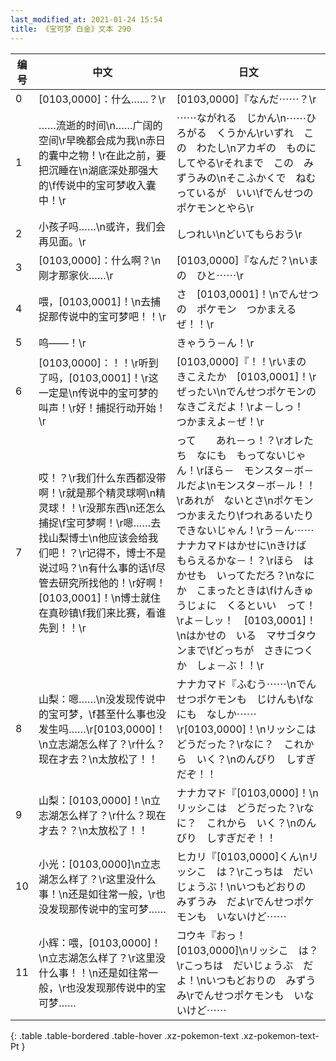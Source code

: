 ```yaml
---
last_modified_at: 2021-01-24 15:54
title: 《宝可梦 白金》文本 290
---
```

| 编号 | 中文 | 日文 |
| ---- | ---- | ---- |
| 0 | [0103,0000]：什么……？\r | [0103,0000]『なんだ⋯⋯？\r |
| 1 | ……流逝的时间\n……广阔的空间\r早晚都会成为我\n赤日的囊中之物！\r在此之前，要把沉睡在\n湖底深处那强大的\f传说中的宝可梦收入囊中！\r | ⋯⋯ながれる　じかん\n⋯⋯ひろがる　くうかん\rいずれ　この　わたし\nアカギの　ものに　してやる\rそれまで　この　みずうみの\nそこふかくで　ねむっているが　いい\fでんせつの　ポケモンとやら\r |
| 2 | 小孩子吗……\n或许，我们会再见面。\r | しつれい\nどいてもらおう\r |
| 3 | [0103,0000]：什么啊？\n刚才那家伙……\r | [0103,0000]『なんだ？\nいまの　ひと⋯⋯\r |
| 4 | 喂，[0103,0001]！\n去捕捉那传说中的宝可梦吧！！\r | さ　[0103,0001]！\nでんせつの　ポケモン　つかまえるぜ！！\r |
| 5 | 呜——！\r | きゃうう－ん！\r |
| 6 | [0103,0000]：！！\r听到了吗，[0103,0001]！\r这一定是\n传说中的宝可梦的叫声！\r好！捕捉行动开始！\r | [0103,0000]『！！\rいまの　きこえたか　[0103,0001]！\rぜったい\nでんせつポケモンの　なきごえだよ！\rよ－しっ！　つかまえよ－ぜ！\r |
| 7 | 哎！？\r我们什么东西都没带啊！\r就是那个精灵球啊\n精灵球！！\r没那东西\n还怎么捕捉\f宝可梦啊！\r嗯……去找山梨博士\n他应该会给我们吧！？\r记得不，博士不是说过吗？\n有什么事的话\f尽管去研究所找他的！\r好啊！[0103,0001]！\n博士就住在真砂镇\f我们来比赛，看谁先到！！\r | って　　あれ－っ！？\rオレたち　なにも　もってないじゃん！\rほら－　モンスタ－ボ－ルだよ\nモンスタ－ボ－ル！！\rあれが　ないとさ\nポケモン　つかまえたり\fつれあるいたり　できないじゃん！\rう－ん⋯⋯　ナナカマドはかせに\nきけば　もらえるかな－！？\rほら　はかせも　いってただろ？\nなにか　こまったときは\fけんきゅうじょに　くるといい　って！\rよ－しッ！　[0103,0001]！\nはかせの　いる　マサゴタウンまで\fどっちが　さきにつくか　しょ－ぶ！！\r |
| 8 | 山梨：嗯……\n没发现传说中的宝可梦，\f甚至什么事也没发生吗……\r[0103,0000]！\n立志湖怎么样了？\r什么？现在才去？\n太放松了！！ | ナナカマド『ふむう⋯⋯\nでんせつポケモンも　じけんも\fなにも　なしか⋯⋯\r[0103,0000]！\nリッシこは　どうだった？\rなに？　これから　いく？\nのんびり　しすぎだぞ！！ |
| 9 | 山梨：[0103,0000]！\n立志湖怎么样了？\r什么？现在才去？？\n太放松了！！ | ナナカマド『[0103,0000]！\nリッシこは　どうだった？\rなに？　これから　いく？\nのんびり　しすぎだぞ！！ |
| 10 | 小光：[0103,0000]\n立志湖怎么样了？\r这里没什么事！\n还是如往常一般，\r也没发现那传说中的宝可梦…… | ヒカリ『[0103,0000]くん\nリッシこ　は？\rこっちは　だいじょうぶ！\nいつもどおりの　みずうみ　だよ\rでんせつポケモンも　いないけど⋯⋯ |
| 11 | 小辉：喂，[0103,0000]！\n立志湖怎么样了？\r这里没什么事！！\n还是如往常一般，\r也没发现那传说中的宝可梦…… | コウキ『おっ！　[0103,0000]\nリッシこ　は？\rこっちは　だいじょうぶ　だよ！\nいつもどおりの　みずうみ\rでんせつポケモンも　いないけど⋯⋯ |
{: .table .table-bordered .table-hover .xz-pokemon-text .xz-pokemon-text-Pt }